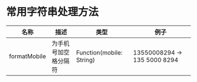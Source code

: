 # 常用字符串处理方法

| 名称         | 描述                 | 类型                     | 例子                         |
| ------------ | -------------------- | ------------------------ | ---------------------------- |
| formatMobile | 为手机号加空格分隔符 | Function(mobile: String) | 13550008294 -> 135 5000 8294 |
